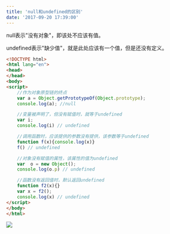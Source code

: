 ```yaml
---
title: 'null和undefined的区别'
date: '2017-09-20 17:39:00'
---   
```

null表示"没有对象"，即该处不应该有值。  

undefined表示"缺少值"，就是此处应该有一个值，但是还没有定义。  
  

```html
<!DOCTYPE html>
<html lang="en">
<head>
</head>
<body>
<script>
    //作为对象原型链的终点
    var a = Object.getPrototypeOf(Object.prototype);
    console.log(a); //null

    //变量被声明了，但没有赋值时，就等于undefined
    var i;
    console.log(i) // undefined

    //调用函数时，应该提供的参数没有提供，该参数等于undefined
    function f(x){console.log(x)}
    f() // undefined

    //对象没有赋值的属性，该属性的值为undefined
    var  o = new Object();
    console.log(o.p) // undefined

    //函数没有返回值时，默认返回undefined
    function f2(x){}
    var x = f2();
    console.log(x) // undefined
</script>
</body>
</html>
```
![](https://img-blog.csdn.net/20170920174007495?watermark/2/text/aHR0cDovL2Jsb2cuY3Nkbi5uZXQveHV0b25nYmFv/font/5a6L5L2T/fontsize/400/fill/I0JBQkFCMA/dissolve/70/gravity/Center)